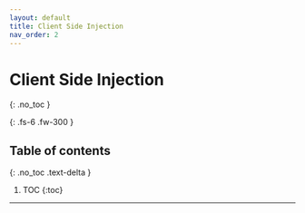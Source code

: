 ```yaml
---
layout: default
title: Client Side Injection
nav_order: 2
---
```


# Client Side Injection
{: .no_toc }

{: .fs-6 .fw-300 }

## Table of contents
{: .no_toc .text-delta }

1. TOC
{:toc}

---